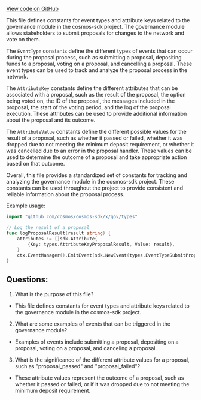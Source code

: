 [View code on GitHub](https://github.com/cosmos/cosmos-sdk/blob/main/x/gov/types/events.go)

This file defines constants for event types and attribute keys related to the governance module in the cosmos-sdk project. The governance module allows stakeholders to submit proposals for changes to the network and vote on them. 

The `EventType` constants define the different types of events that can occur during the proposal process, such as submitting a proposal, depositing funds to a proposal, voting on a proposal, and cancelling a proposal. These event types can be used to track and analyze the proposal process in the network.

The `AttributeKey` constants define the different attributes that can be associated with a proposal, such as the result of the proposal, the option being voted on, the ID of the proposal, the messages included in the proposal, the start of the voting period, and the log of the proposal execution. These attributes can be used to provide additional information about the proposal and its outcome.

The `AttributeValue` constants define the different possible values for the result of a proposal, such as whether it passed or failed, whether it was dropped due to not meeting the minimum deposit requirement, or whether it was cancelled due to an error in the proposal handler. These values can be used to determine the outcome of a proposal and take appropriate action based on that outcome.

Overall, this file provides a standardized set of constants for tracking and analyzing the governance module in the cosmos-sdk project. These constants can be used throughout the project to provide consistent and reliable information about the proposal process. 

Example usage:

```go
import "github.com/cosmos/cosmos-sdk/x/gov/types"

// Log the result of a proposal
func logProposalResult(result string) {
    attributes := []sdk.Attribute{
        {Key: types.AttributeKeyProposalResult, Value: result},
    }
    ctx.EventManager().EmitEvent(sdk.NewEvent(types.EventTypeSubmitProposal, attributes))
}
```
## Questions: 
 1. What is the purpose of this file?
- This file defines constants for event types and attribute keys related to the governance module in the cosmos-sdk project.

2. What are some examples of events that can be triggered in the governance module?
- Examples of events include submitting a proposal, depositing on a proposal, voting on a proposal, and canceling a proposal.

3. What is the significance of the different attribute values for a proposal, such as "proposal_passed" and "proposal_failed"?
- These attribute values represent the outcome of a proposal, such as whether it passed or failed, or if it was dropped due to not meeting the minimum deposit requirement.